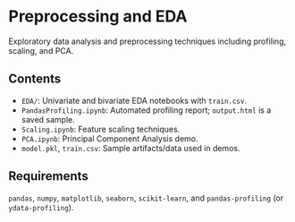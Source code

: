 # Preprocessing and EDA

Exploratory data analysis and preprocessing techniques including profiling, scaling, and PCA.

## Contents
- `EDA/`: Univariate and bivariate EDA notebooks with `train.csv`.
- `PandasProfiling.ipynb`: Automated profiling report; `output.html` is a saved sample.
- `Scaling.ipynb`: Feature scaling techniques.
- `PCA.ipynb`: Principal Component Analysis demo.
- `model.pkl`, `train.csv`: Sample artifacts/data used in demos.

## Requirements
`pandas`, `numpy`, `matplotlib`, `seaborn`, `scikit-learn`, and `pandas-profiling` (or `ydata-profiling`).
